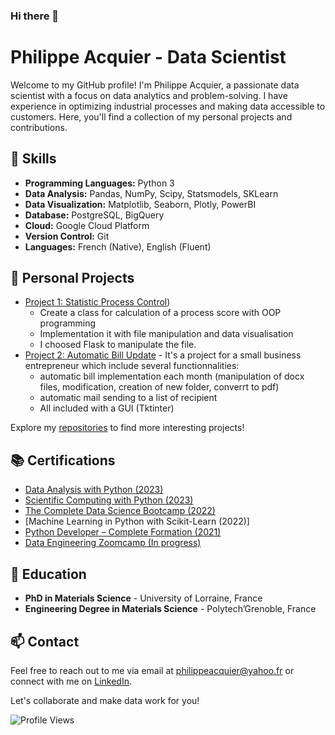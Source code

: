 ### Hi there 👋
# Philippe Acquier - Data Scientist

Welcome to my GitHub profile! I'm Philippe Acquier, a passionate data scientist with a focus on data analytics and problem-solving. I have experience in optimizing industrial processes and making data accessible to customers. Here, you'll find a collection of my personal projects and contributions.

## 🔧 Skills

- **Programming Languages:** Python 3
- **Data Analysis:** Pandas, NumPy, Scipy, Statsmodels, SKLearn
- **Data Visualization:** Matplotlib, Seaborn, Plotly, PowerBI
- **Database:** PostgreSQL, BigQuery
- **Cloud:** Google Cloud Platform
- **Version Control:** Git
- **Languages:** French (Native), English (Fluent)

## 📂 Personal Projects

- [Project 1: Statistic Process Control](https://github.com/PhilippeDataScienc/Statistic_process_control))
    - Create a class for calculation of a process score with OOP programming
    - Implementation it with file manipulation and data visualisation
    - I choosed Flask to manipulate the file.
- [Project 2: Automatic Bill Update](https://github.com/PhilippeDataScienc/Automatic_bill_update) - It's a project for a small business entrepreneur which include several functionnalities:
    - automatic bill implementation each month (manipulation of docx files, modification, creation of new folder, converrt to pdf)
    - automatic mail sending to a list of recipient
    - All included with a GUI (Tktinter)

Explore my [repositories](https://github.com/PhilippeDataScienc) to find more interesting projects!

## 📚 Certifications

- [Data Analysis with Python (2023)](https://www.freecodecamp.org/certification/Philippe_Acquier/data-analysis-with-python-v7)
- [Scientific Computing with Python (2023)](https://www.freecodecamp.org/certification/Philippe_Acquier/scientific-computing-with-python-v7)
- [The Complete Data Science Bootcamp (2022)](https://www.udemy.com/certificate/UC-10dc1d54-3724-4074-a54d-983e7a5fb04c/)
- [Machine Learning in Python with Scikit-Learn (2022)]
- [Python Developer – Complete Formation (2021)](https://www.udemy.com/certificate/UC-964b2231-dcdf-4d5e-988c-b978bfadd86e/)
- [Data Engineering Zoomcamp (In progress)](https://github.com/PhilippeDataScienc/data-engineering-zoomcamp)

## 📖 Education

- **PhD in Materials Science** - University of Lorraine, France
- **Engineering Degree in Materials Science** - Polytech’Grenoble, France

## 📫 Contact

Feel free to reach out to me via email at [philippeacquier@yahoo.fr](mailto:philippeacquier@yahoo.fr) or connect with me on [LinkedIn]([link_to_linkedin_profile](https://www.linkedin.com/in/philippe-acquier-97890784/)).

Let's collaborate and make data work for you!

![Profile Views](https://komarev.com/ghpvc/?username=PhilippeDataScienc&color=blue)
